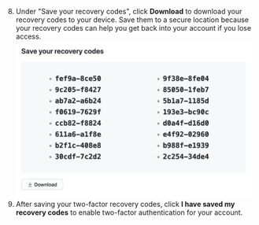 8. Under "Save your recovery codes", click **Download** to download your recovery codes to your device. Save them to a secure location because your recovery codes can help you get back into your account if you lose access. 
  ![List of recovery codes to download](/assets/images/help/2fa/2fa_wizard_download_recovery_codes.png)
9. After saving your two-factor recovery codes, click **I have saved my recovery codes** to enable two-factor authentication for your account.
